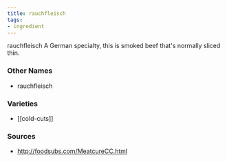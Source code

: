 ```yaml
---
title: rauchfleisch
tags:
- ingredient
---
```

rauchfleisch A German specialty, this is smoked beef that's normally sliced thin.

### Other Names

* rauchfleisch

### Varieties

* [[cold-cuts]]

### Sources
* http://foodsubs.com/MeatcureCC.html
